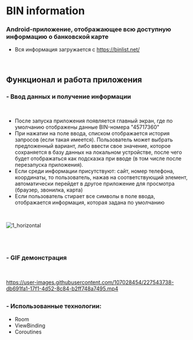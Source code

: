 # BIN information

### Android-приложение, отображающее всю доступную информацию о банковской карте

- Вся информация загружается с https://binlist.net/

</br>

## Функционал и работа приложения

### - Ввод данных и получение информации

</br>

- После запуска приложения появляется главный экран, где по умолчанию отображены данные BIN-номера "45717360"
- При нажатии на поле ввода, списком отображается история запросов (если такая имеется). Пользователь может выбрать предложенный вариант, либо ввести свое значение, которое сохраняется в базу данных на локальном устройстве, после чего будет отображаться как подсказка при вводе (в том числе после перезапуска приложения).
- Если среди информации присутствуют: сайт, номер телефона, координаты, то пользователь, нажав на соответствующий элемент, автоматически перейдет в другое приложение для просмотра (браузер, звонилка, карта)
- Если пользователь стирает все символы в поле ввода, отображается информация, которая задана по умолчанию

</br>

![1_horizontal](https://user-images.githubusercontent.com/107028454/227535571-9a3b67a2-b880-475d-b8f2-1851ec9d4cca.png)

##

</br>

### - GIF демонстрация

</br>

https://user-images.githubusercontent.com/107028454/227543738-db691fa1-17f1-4d52-8c84-b2ff748a7495.mp4

##

### - Использованные технологии:

- Room
- ViewBinding
- Coroutines

#
